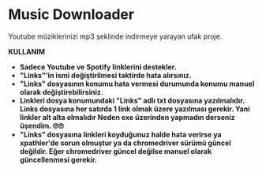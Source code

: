 # Music Downloader
Youtube müziklerinizi mp3 şeklinde indirmeye yarayan ufak proje.

**KULLANIM**
- **Sadece Youtube ve Spotify linklerini destekler.**
- **"Links"'in ismi değiştirilmesi taktirde hata alırsınız.**
- **"Links" dosyasının konumu hata vermesi durumunda konumu manuel olarak değiştirebilirsiniz.**
- **Linkleri dosya konumundaki "Links" adlı txt dosyasına yazılmalıdır. Links dosyasına her satırda 1 link olmak üzere yazılması gerekir. Yani linkler alt alta olmalıdır Neden exe üzerinden yapmadın derseniz üşendim. 🙄🙄**
- **"Links" dosyasına linkleri koyduğunuz halde hata verirse ya xpathler'de sorun olmuştur ya da chromedriver sürümü güncel değildir. Eğer chromedriver güncel değilse manuel olarak güncellenmesi gerekir.**

